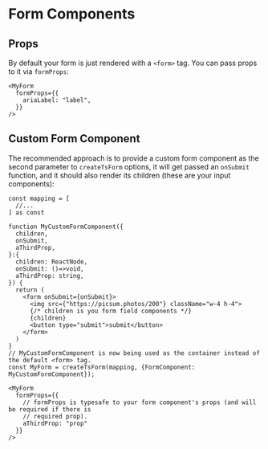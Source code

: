 # Form Components

## Props

By default your form is just rendered with a `<form>` tag. You can pass props to it via `formProps`:

```tsx
<MyForm
  formProps={{
    ariaLabel: "label",
  }}
/>
```

## Custom Form Component

The recommended approach is to provide a custom form component as the second parameter to `createTsForm` options, it will get passed an `onSubmit` function, and it should also render its children (these are your input components):

```tsx
const mapping = [
  //...
] as const

function MyCustomFormComponent({
  children,
  onSubmit,
  aThirdProp,
}:{
  children: ReactNode,
  onSubmit: ()=>void,
  aThirdProp: string,
}) {
  return (
    <form onSubmit={onSubmit}>
      <img src={"https://picsum.photos/200"} className="w-4 h-4">
      {/* children is you form field components */}
      {children}
      <button type="submit">submit</button>
    </form>
  )
}
// MyCustomFormComponent is now being used as the container instead of the default <form> tag.
const MyForm = createTsForm(mapping, {FormComponent: MyCustomFormComponent});

<MyForm
  formProps={{
    // formProps is typesafe to your form component's props (and will be required if there is
    // required prop).
    aThirdProp: "prop"
  }}
/>
```
